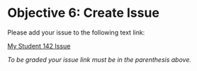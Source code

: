 # Objective 6: Create Issue

Please add your issue to the following text link:

[My Student 142 Issue]()

*To be graded your issue link must be in the parenthesis above.*

